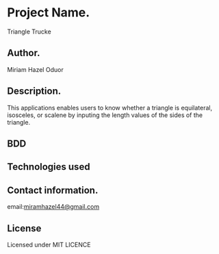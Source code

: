 # Project Name.
Triangle Trucke
## Author.
Miriam Hazel Oduor
## Description.
This applications enables users to know whether a triangle is equilateral, isosceles, or scalene by inputing the length values of the sides of the triangle.
## BDD

## Technologies used

## Contact information.
email:miramhazel44@gmail.com
## License
Licensed under MIT LICENCE
